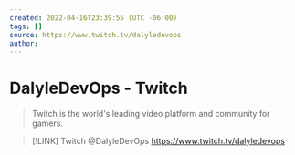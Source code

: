 ```yaml
---
created: 2022-04-16T23:39:55 (UTC -06:00)
tags: []
source: https://www.twitch.tv/dalyledevops
author: 
---
```


# DalyleDevOps - Twitch
> Twitch is the world's leading video platform and community for gamers.


> [!LINK] Twitch @DalyleDevOps 
> https://www.twitch.tv/dalyledevops
